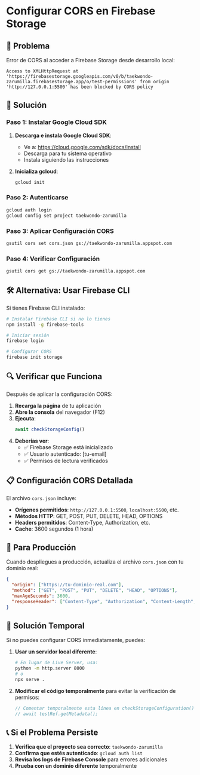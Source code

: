 # Configurar CORS en Firebase Storage

## 🚨 Problema
Error de CORS al acceder a Firebase Storage desde desarrollo local:
```
Access to XMLHttpRequest at 'https://firebasestorage.googleapis.com/v0/b/taekwondo-zarumilla.firebasestorage.app/o/test-permissions' from origin 'http://127.0.0.1:5500' has been blocked by CORS policy
```

## 🔧 Solución

### Paso 1: Instalar Google Cloud SDK

1. **Descarga e instala Google Cloud SDK**:
   - Ve a: https://cloud.google.com/sdk/docs/install
   - Descarga para tu sistema operativo
   - Instala siguiendo las instrucciones

2. **Inicializa gcloud**:
   ```bash
   gcloud init
   ```

### Paso 2: Autenticarse

```bash
gcloud auth login
gcloud config set project taekwondo-zarumilla
```

### Paso 3: Aplicar Configuración CORS

```bash
gsutil cors set cors.json gs://taekwondo-zarumilla.appspot.com
```

### Paso 4: Verificar Configuración

```bash
gsutil cors get gs://taekwondo-zarumilla.appspot.com
```

## 🛠️ Alternativa: Usar Firebase CLI

Si tienes Firebase CLI instalado:

```bash
# Instalar Firebase CLI si no lo tienes
npm install -g firebase-tools

# Iniciar sesión
firebase login

# Configurar CORS
firebase init storage
```

## 🔍 Verificar que Funciona

Después de aplicar la configuración CORS:

1. **Recarga la página** de tu aplicación
2. **Abre la consola** del navegador (F12)
3. **Ejecuta**:
   ```javascript
   await checkStorageConfig()
   ```
4. **Deberías ver**:
   - ✅ Firebase Storage está inicializado
   - ✅ Usuario autenticado: [tu-email]
   - ✅ Permisos de lectura verificados

## 📋 Configuración CORS Detallada

El archivo `cors.json` incluye:

- **Orígenes permitidos**: `http://127.0.0.1:5500`, `localhost:5500`, etc.
- **Métodos HTTP**: GET, POST, PUT, DELETE, HEAD, OPTIONS
- **Headers permitidos**: Content-Type, Authorization, etc.
- **Cache**: 3600 segundos (1 hora)

## 🚀 Para Producción

Cuando despliegues a producción, actualiza el archivo `cors.json` con tu dominio real:

```json
{
  "origin": ["https://tu-dominio-real.com"],
  "method": ["GET", "POST", "PUT", "DELETE", "HEAD", "OPTIONS"],
  "maxAgeSeconds": 3600,
  "responseHeader": ["Content-Type", "Authorization", "Content-Length", "User-Agent", "x-goog-resumable"]
}
```

## 🔧 Solución Temporal

Si no puedes configurar CORS inmediatamente, puedes:

1. **Usar un servidor local diferente**:
   ```bash
   # En lugar de Live Server, usa:
   python -m http.server 8000
   # o
   npx serve .
   ```

2. **Modificar el código temporalmente** para evitar la verificación de permisos:
   ```javascript
   // Comentar temporalmente esta línea en checkStorageConfiguration()
   // await testRef.getMetadata();
   ```

## 📞 Si el Problema Persiste

1. **Verifica que el proyecto sea correcto**: `taekwondo-zarumilla`
2. **Confirma que estés autenticado**: `gcloud auth list`
3. **Revisa los logs de Firebase Console** para errores adicionales
4. **Prueba con un dominio diferente** temporalmente 